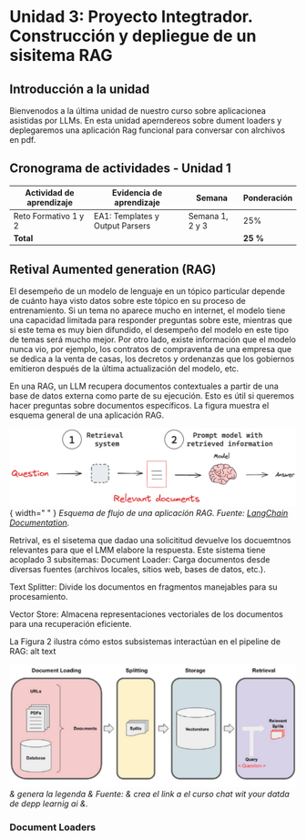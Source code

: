 <!--  Nombre de la Unidad __
-->

# Unidad 3: Proyecto Integtrador. Construcción y depliegue de un sisitema RAG
<!--
Introducción a la unidad
Teniendo en cuenta que cada unidad es un saber específico, en la introducción se destaca la importancia y relevancia del saber que se abordará en función de los resultados de aprendizaje planteados. Describe brevemente cómo el tema central de la unidad se integra en el panorama más amplio del aprendizaje y de la vida cotidiana o profesional del estudiante. Su propósito es despertar la curiosidad y el interés del estudiante sobre los contenidos que explorará.

En definitiva, se trata de responder a las preguntas: ¿Qué va a aprender el estudiante? ¿Cómo lo va a aprender? ¿Para qué lo va a aprender?  




Recomendaciones:
Inicia presentando al estudiante cómo se relaciona el conocimiento de la unidad con su contexto. 
Incluye el propósito de la unidad y lo que el estudiante aprenderá mediante su estudio.
Vale la pena destacar algunos de los temas más importantes que se abordarán.
Procura no superar las 300 palabras (1500 caracteres) al redactar la introducción.
-->

## Introducción a la unidad


Bienvenodos a la última unidad de nuestro curso sobre aplicacionea asistidas por LLMs. En esta unidad aperndereos sobre dument loaders y deplegaremos una aplicación Rag funcional para conversar con alrchivos en pdf.

<!-- Resultados de aprendizaje
Los objetos de aprendizaje se asumen como aquello que los estudiantes serán capaces de hacer a partir de lo que aprendieron a lo largo de la unidad.


Recomendaciones:
Formula máximo dos resultados por unidad. 
Asegúrate que tengan relación con los objetivos de aprendizaje planteados en la carta descriptiva. 
Redacta los resultados a partir de tres elementos: qué, cómo y para qué.
Recuerda que los resultados se establecen en función del aprendizaje, no de la enseñanza. 
Utiliza verbos conjugados en presente (describen la acción).  
Los resultados deben ser medibles y alcanzables. 

-->

## Cronograma de actividades - Unidad 1
| Actividad de aprendizaje       | Evidencia de aprendizaje | Semana       | Ponderación |
|--------------------------------|---------------------------|--------------|--------------|
| Reto Formativo 1 y 2           | EA1:  Templates y Output Parsers | Semana 1, 2 y 3 | 25%         |
| **Total**                      |                           |              | **25 %**     |


<!--
Desarrollo temático
Aquí comienza la elaboración del contenido que hará parte de la unidad temática. Para ello, es preciso identificar qué requiere el estudiante para aprender y comprender aquello que debe explorar, desarrollar nuevas habilidades, aplicar el conocimiento y cumplir con los resultados de aprendizaje. 

Los textos se construyen con cohesión y claridad, de manera que facilite al estudiante apropiarse del conocimiento de manera efectiva. Esta elaboración debe estar respaldada por enfoques didácticos, garantizando un proceso de aprendizaje sólido y bien fundamentado.




Recomendaciones:
Ten en cuenta las siguientes recomendaciones para desarrollar las temáticas de la actividad de aprendizaje:
Lee el documento “Manual del contenidista” en el cual encontrarás consejos para redactar los contenidos.
Ten a la mano el “Manual de redacción” para resolver dudas o inquietudes sobre el uso de las normas APA para citas y referencias. 
Cada unidad debe tener una cantidad mínima de 30 páginas de contenido temático. Esto equivale aproximadamente a 8500 palabras, en Arial 12, espaciado 1.0 y texto justificado. 
El desarrollo del contenido requiere un 70 % de producción propia y un 30 % para contenidos de terceros (fuentes primarias). Monitorea permanentemente tu documento con ayuda de la herramienta Turnitin para revisar el porcentaje de similitud.
Los textos e imágenes de terceros obligatoriamente se deben citar y referenciar, procurando que no superen el porcentaje exigido (30 %). Debes suministrar los enlaces de los recursos digitales empleados (PDF, sitios web, artículos online, videos, imágenes, etc.). Todos estos recursos deben ser de uso libre.
No incluir artículos, tesis, textos o documentos propios que han sido previamente publicados o presentados a otra institución. 
Los recursos como imágenes, infografías, ilustraciones, tablas, etc., no hacen parte de las 30 páginas del desarrollo de contenido.
Las figuras propias deben ser editables y se entregan en una carpeta aparte, cuidando que tengan el nombre y número correspondiente. 
Las fuentes se pueden tomar de bases de datos de suscripción como EBSCO o de uso libre como Redalyc y Google Académico, las cuales cuentas con licencia Creative Commons (LCC) para su reproducción (solicitar el acceso a los repositorios en caso de no tenerlo).
Organiza y jerarquiza los temas y subtemas numéricamente.

-->



<!-- Your content for this section goes here -->

## Retival Aumented generation (RAG)

El desempeño de un modelo de lenguaje en un tópico particular depende de cuánto haya visto datos sobre este tópico en su proceso de entrenamiento. Si un tema no aparece mucho en internet, el modelo tiene una capacidad limitada para responder preguntas sobre este, mientras que si este tema es muy bien difundido, el desempeño del modelo en este tipo de temas será mucho mejor. Por otro lado, existe información que el modelo nunca vio, por ejemplo, los contratos de compraventa de una empresa que se dedica a la venta de casas, los decretos y ordenanzas que los gobiernos emitieron después de la última actualización del modelo, etc.

En una RAG, un LLM recupera documentos contextuales a partir de una base de datos externa como parte de su ejecución. Esto es útil si queremos hacer preguntas sobre documentos específicos. La figura muestra el esquema general de una aplicación RAG.



![Esquema de flujo de una aplicación RAG](../assets/images/rag1.png){ width=" " }
*Esquema de flujo de una aplicación RAG. Fuente: [LangChain Documentation](https://python.langchain.com/docs/concepts/rag/).*

Retrival, es el sisetema que dadao una solicititud devuelve los docuemtnos relevantes para que el LMM elabore la respuesta. Este sistema tiene acoplado 3 subsitemas:
Document Loader: Carga documentos desde diversas fuentes (archivos locales, sitios web, bases de datos, etc.).

Text Splitter: Divide los documentos en fragmentos manejables para su procesamiento.

Vector Store: Almacena representaciones vectoriales de los documentos para una recuperación eficiente.

La Figura 2 ilustra cómo estos subsistemas interactúan en el pipeline de RAG:
alt text

![Esquema de los susbsistemas acoplados al retriverv](../assets/images/retrival_subsystems.png)
*& genera la legenda & Fuente: & crea el link a el curso chat wit your datda de depp learnig ai &.*

### Document Loaders



